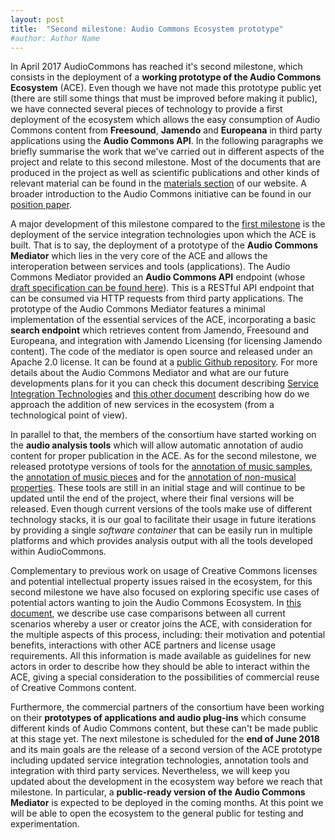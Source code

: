 ```yaml
---
layout: post
title:  "Second milestone: Audio Commons Ecosystem prototype"
#author: Author Name
---
```


In April 2017 AudioCommons has reached it's second milestone, which consists in the deployment of a **working prototype of the Audio Commons Ecosystem** (ACE). Even though we have not made this prototype public yet (there are still some things that must be improved before making it public), we have connected several pieces of technology to provide a first deployment of the ecosystem which allows the easy consumption of Audio Commons content from **Freesound**, **Jamendo** and **Europeana** in third party applications using the **Audio Commons API**. In the following paragraphs we briefly summarise the work that we've carried out in different aspects of the project and relate to this second milestone. Most of the documents that are produced in the project as well as scientific publications and other kinds of relevant material can be found in the [materials section](http://www.audiocommons.org/materials/) of our website. A broader introduction to the Audio Commons initiative can be found in our [position paper](http://www.audiocommons.org/assets/files/audiocommons_aes_2016.pdf).

A major development of this milestone compared to the [first milestone](http://www.audiocommons.org/2016/11/08/audiocommons-first-milestone-reached.html) is the deployment of the service integration technologies upon which the ACE is built. That is to say, the deployment of a prototype of the **Audio Commons Mediator** which lies in the very core of the ACE and allows the interoperation between services and tools (applications). The Audio Commons Mediator provided an **Audio Commons API** endpoint (whose [draft specification can be found here](http://www.audiocommons.org/assets/files/AC-WP2-UPF-D2.4%20API%20Specification.pdf)). This is a RESTful API endpoint that can be consumed via HTTP requests from third party applications. The prototype of the Audio Commons Mediator features a minimal implementation of the essential services of the ACE, incorporating a basic **search endpoint** which retrieves content from Jamendo, Freesound and Europeana, and integration with Jamendo Licensing (for licensing Jamendo content). The code of the mediator is open source and released under an Apache 2.0 license. It can be found at a [public Github repository](https://github.com/AudioCommons/ac-mediator). For more details about the Audio Commons Mediator and what are our future developments plans for it you can check this document describing [Service Integration Technologies](http://www.audiocommons.org/assets/files/AC-WP2-UPF-D2.5%20Service%20Integration%20Technologies.pdf) and [this other document](http://www.audiocommons.org/assets/files/AC-WP2-UPF-D2.6%20Service%20Integration%20Draft%20Guidelines.pdf) describing how do we approach the addition of new services in the ecosystem (from a technological point of view).

In parallel to that, the members of the consortium have started working on the **audio analysis tools** which will allow automatic annotation of audio content for proper publication in the ACE. As for the second milestone, we released prototype versions of tools for the [annotation of music samples](http://www.audiocommons.org/assets/files/AC-WP4-UPF-D4.2%20First%20prototype%20tool%20for%20the%20automatic%20semantic%20description%20of%20music%20samples.pdf), the [annotation of music pieces](http://www.audiocommons.org/assets/files/AC-WP4-QMUL-D4.3%20First%20prototype%20tool%20for%20the%20automatic%20semantic%20description%20of%20music%20pieces.pdf) and for the [annotation of non-musical properties](http://www.audiocommons.org/assets/files/AC-WP5-SURREY-D5.2%20First%20prototype%20of%20timbral%20characterisation%20tools%20for%20semantically%20annotating%20non-musical%20content.pdf). These tools are still in an initial stage and will continue to be updated until the end of the project, where their final versions will be released. Even though current versions of the tools make use of different technology stacks, it is our goal to facilitate their usage in future iterations by providing a single *software container* that can be easily run in multiple platforms and which provides analysis output with all the tools developed within AudioCommons.

Complementary to previous work on usage of Creative Commons licenses and potential intellectual property issues raised in the ecosystem, for this second milestone we have also focused on exploring specific use cases of potential actors wanting to join the Audio Commons Ecosystem. In [this document]((http://www.audiocommons.org/assets/files/AC-WP3-SURREY-D3.3%20Guidelines%20for%20including%20new%20actors%20in%20the%20ACE.pdf)), we describe use case comparisons between all current scenarios whereby a user or creator joins the ACE, with consideration for the multiple aspects of this process, including: their motivation and potential benefits, interactions with other ACE partners and license usage requirements. All this information is made available as guidelines for new actors in order to describe how they should be able to interact within the ACE, giving a special consideration to the possibilities of commercial reuse of Creative Commons content.

Furthermore, the commercial partners of the consortium have been working on their **prototypes of applications and audio plug-ins** which consume different kinds of Audio Commons content, but these can't be made public at this stage yet. The next milestone is scheduled for the **end of June 2018** and its main goals are the release of a second version of the ACE prototype including updated service integration technologies, annotation tools and integration with third party services. Nevertheless, we will keep you updated about the development in the ecosystem way before we reach that milestone. In particular, a **public-ready version of the Audio Commons Mediator** is expected to be deployed in the coming months. At this point we will be able to open the ecosystem to the general public for testing and experimentation.
